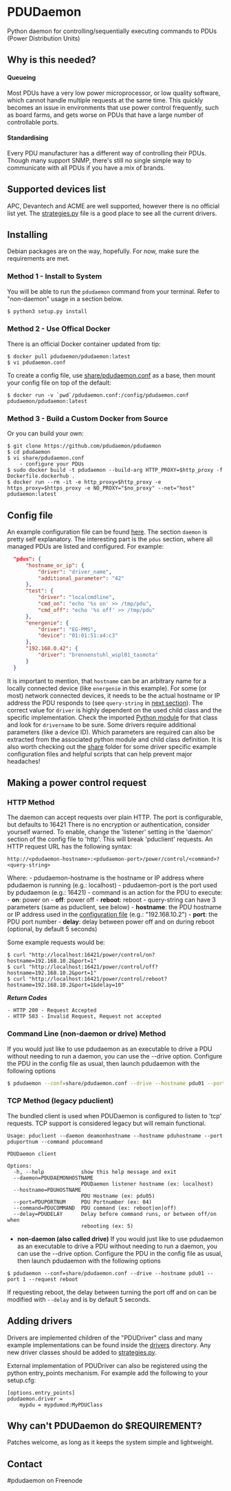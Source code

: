 # PDUDaemon
Python daemon for controlling/sequentially executing commands to PDUs (Power Distribution Units)
## Why is this needed?
#### Queueing
Most PDUs have a very low power microprocessor, or low quality software, which cannot handle multiple requests at the same time. This quickly becomes an issue in environments that use power control frequently, such as board farms, and gets worse on PDUs that have a large number of controllable ports.
#### Standardising
Every PDU manufacturer has a different way of controlling their PDUs. Though many support SNMP, there's still no single simple way to communicate with all PDUs if you have a mix of brands.
## Supported devices list
APC, Devantech and ACME are well supported, however there is no official list yet. The [strategies.py](https://github.com/pdudaemon/pdudaemon/blob/master/pdudaemon/drivers/strategies.py) file is a good place to see all the current drivers.
## Installing
Debian packages are on the way, hopefully.
For now, make sure the requirements are met.
### Method 1 - Install to System
You will be able to run the `pdudaemon` command from your terminal.
Refer to "non-daemon" usage in a section below.

```bash
$ python3 setup.py install
```

### Method 2 - Use Offical Docker
There is an official Docker container updated from tip:
```
$ docker pull pdudaemon/pdudaemon:latest
$ vi pdudaemon.conf
```
To create a config file, use [share/pdudaemon.conf](https://github.com/pdudaemon/pdudaemon/blob/master/pdudaemon/share/pdudaemon.conf) as a base, then mount your config file on top of the default:
```
$ docker run -v `pwd`/pdudaemon.conf:/config/pdudaemon.conf pdudaemon/pdudaemon:latest
```
### Method 3 - Build a Custom Docker from Source
Or you can build your own:
```
$ git clone https://github.com/pdudaemon/pdudaemon
$ cd pdudaemon
$ vi share/pdudaemon.conf
	- configure your PDUs
$ sudo docker build -t pdudaemon --build-arg HTTP_PROXY=$http_proxy -f Dockerfile.dockerhub .
$ docker run --rm -it -e http_proxy=$http_proxy -e https_proxy=$https_proxy -e NO_PROXY="$no_proxy" --net="host" pdudaemon:latest
```

## Config file
An example configuration file can be found [here](https://github.com/pdudaemon/pdudaemon/blob/master/share/pdudaemon.conf).
The section `daemon` is pretty self explanatory. The interesting part is the `pdus` section, where
all managed PDUs are listed and configured. For example:

```json
  "pdus": {
      "hostname_or_ip": {
          "driver": "driver_name",
          "additional_parameter": "42"
      },
      "test": {
          "driver": "localcmdline",
          "cmd_on": "echo '%s on' >> /tmp/pdu",
          "cmd_off": "echo '%s off' >> /tmp/pdu"
      },
      "energenie": {
          "driver": "EG-PMS",
          "device": "01:01:51:a4:c3"
      },
      "192.168.0.42": {
          "driver": "brennenstuhl_wspl01_tasmota"
      }
  }
```
It is important to mention, that `hostname` can be an arbitrary name for a locally connected device (like `energenie` in this example).
For some (or most) network connected devices, it needs to be the actual hostname or IP address the PDU responds to (see `query-string` in [next section](#making-a-power-control-request)).
The correct value for `driver` is highly dependent on the used child class and the specific implementation.
Check the imported [Python module](https://github.com/pdudaemon/pdudaemon/tree/main/pdudaemon/drivers) for that class and look for `drivername` to be sure.
Some drivers require additional parameters (like a device ID).
Which parameters are required can also be extracted from the associated python module and child class definition.
It is also worth checking out the [share](https://github.com/pdudaemon/pdudaemon/tree/main/share) folder for some driver specific example configuration files and helpful scripts that can help prevent major headaches!

## Making a power control request
### HTTP Method
The daemon can accept requests over plain HTTP. The port is configurable, but defaults to 16421
There is no encryption or authentication, consider yourself warned.
To enable, change the 'listener' setting in the 'daemon' section of the config file to 'http'. This will break 'pduclient' requests.
An HTTP request URL has the following syntax:

  ```http://<pdudaemon-hostname>:<pdudaemon-port>/power/control/<command>?<query-string>```

  Where:
    - pdudaemon-hostname is the hostname or IP address where pdudaemon is running (e.g.: localhost)
    - pdudaemon-port is the port used by pdudaemon (e.g.: 16421)
    - command is an action for the PDU to execute:
      - **on**: power on
      - **off**: power off
      - **reboot**: reboot
    - query-string can have 3 parameters (same as pduclient, see below)
      - **hostname**: the PDU hostname or IP address used in the [configuration file](https://github.com/pdudaemon/pdudaemon/blob/master/share/pdudaemon.conf) (e.g.: "192.168.10.2")
      - **port**: the PDU port number
      - **delay**: delay between power off and on during reboot (optional, by default 5 seconds)

  Some example requests would be:
  ```
  $ curl "http://localhost:16421/power/control/on?hostname=192.168.10.2&port=1"
  $ curl "http://localhost:16421/power/control/off?hostname=192.168.10.2&port=1"
  $ curl "http://localhost:16421/power/control/reboot?hostname=192.168.10.2&port=1&delay=10"
  ```

  ***Return Codes***

    - HTTP 200 - Request Accepted
    - HTTP 503 - Invalid Request, Request not accepted

### Command Line (non-daemon or drive) Method
If you would just like to use pdudaemon as an executable to drive a PDU without needing to run a daemon, you can use the --drive option.
Configure the PDU in the config file as usual, then launch pdudaemon with the following options
```bash
$ pdudaemon --conf=share/pdudaemon.conf --drive --hostname pdu01 --port 1 --request reboot
```

### TCP Method (legacy pduclient)
The bundled client is used when PDUDaemon is configured to listen to 'tcp' requests. TCP support is considered legacy but will remain functional.
```
Usage: pduclient --daemon deamonhostname --hostname pduhostname --port pduportnum --command pducommand

PDUDaemon client

Options:
  -h, --help            show this help message and exit
  --daemon=PDUDAEMONHOSTNAME
                        PDUDaemon listener hostname (ex: localhost)
  --hostname=PDUHOSTNAME
                        PDU Hostname (ex: pdu05)
  --port=PDUPORTNUM     PDU Portnumber (ex: 04)
  --command=PDUCOMMAND  PDU command (ex: reboot|on|off)
  --delay=PDUDELAY      Delay before command runs, or between off/on when
                        rebooting (ex: 5)
```


- **non-daemon (also called drive)**
If you would just like to use pdudaemon as an executable to drive a PDU without needing to run a daemon, you can use the --drive option.
Configure the PDU in the config file as usual, then launch pdudaemon with the following options
```
$ pdudaemon --conf=share/pdudaemon.conf --drive --hostname pdu01 --port 1 --request reboot
```

If requesting reboot, the delay between turning the port off and on can be modified with `--delay`
and is by default 5 seconds.


## Adding drivers
Drivers are implemented children of the "PDUDriver" class and many example
implementations can be found inside the
[drivers](https://github.com/pdudaemon/pdudaemon/tree/master/pdudaemon/drivers)
directory.
Any new driver classes should be added to [strategies.py](https://github.com/pdudaemon/pdudaemon/blob/master/pdudaemon/drivers/strategies.py).

External implementation of PDUDriver can also be registered using the python
entry_points mechanism. For example add the following to your setup.cfg:
```
[options.entry_points]
pdudaemon.driver =
    mypdu = mypdumod:MyPDUClass
```

## Why can't PDUDaemon do $REQUIREMENT?
Patches welcome, as long as it keeps the system simple and lightweight.
## Contact
#pdudaemon on Freenode
